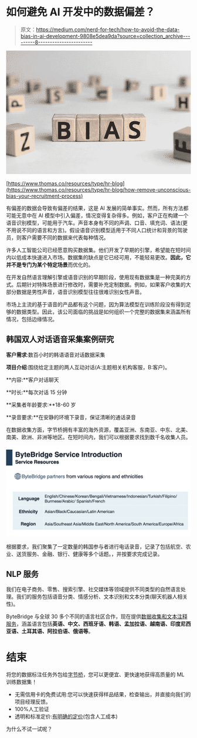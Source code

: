 # 如何避免 AI 开发中的数据偏差？

> 原文：<https://medium.com/nerd-for-tech/how-to-avoid-the-data-bias-in-ai-development-9808e5dea9da?source=collection_archive---------8----------------------->

![](img/1e2205e192857a2871785a36778ef91b.png)

[https://www.thomas.co/resources/type/hr-blog](https://www.thomas.co/resources/type/hr-blog/how-remove-unconscious-bias-your-recruitment-process)

有偏差的数据会导致有偏差的结果，这是 AI 发展的简单事实。然而，所有方法都可能无意中在 AI 模型中引入偏差，情况变得复杂得多。例如，客户正在构建一个语音识别模型，可能用于汽车。声音本身有不同的声调、口音、填充词、语法(更不用说不同的语言和方言)。假设语音识别模型适用于不同人口统计和背景的驾驶员，则客户需要不同的数据来代表每种情况。

许多人工智能公司已经愿意购买数据集。他们开发了早期的引擎，希望能在短时间内以低成本快速进入市场。数据集的缺点是它已经可用，不能轻易更改。**因此，它并不是专门为某个特定场景**而优化的。

在开发自然语言理解引擎或语音识别的早期阶段，使用现有数据集是一种完美的方式。后期针对特殊场景进行修改时，需要补充定制数据。例如，如果客户收集的大部分数据是男性声音，语音识别模型往往很难识别女性声音。

市场上主流的基于语音的产品都有这个问题，因为算法模型在训练阶段没有得到足够的数据类型。因此，该公司面临的挑战是如何组织一个完整的数据集来涵盖所有情况，包括边缘情况。

## **韩国双人对话语音采集案例研究**

**客户需求**:数百小时的韩语语音对话数据采集

**项目介绍**:围绕给定主题的两人互动对话(A:主题相关机构客服，B:客户)。

**内容:**客户对话聊天

**时长:**每次对话 15 分钟

**采集者年龄要求:**18-60 岁

**录音要求:**在安静的环境下录音，保证清晰的通话录音

在数据收集方面，字节桥拥有丰富的海外资源，覆盖亚洲、东南亚、中东、北美、南美、欧洲、非洲等地区。在短时间内，我们可以根据要求找到数千名收集人员。

![](img/c2e1c787eca93ed864f58802dc081eaa.png)

根据要求，我们聚集了一定数量的韩国参与者进行电话录音，记录了包括航空、农业、送货服务、金融、银行、健康等多个话题。，并按要求完成记录。

## NLP 服务

我们在电子商务、零售、搜索引擎、社交媒体等领域提供不同类型的自然语言处理。我们的服务包括语音分类、情感分析、文本识别和文本分类(聊天机器人相关性)。

ByteBridge 与全球 30 多个不同的语言社区合作，现在提供[数据收集和文本注释服务](https://tinyurl.com/2p88dwye)，涵盖语言包括**英语、中文、西班牙语、韩语、孟加拉语、越南语、印度尼西亚语、土耳其语、阿拉伯语、俄语等**。

# 结束

将您的数据标注任务外包给[字节桥](https://tinyurl.com/2p88dwye)，您可以更便宜、更快速地获得高质量的 ML 训练数据集！

*   无需信用卡的免费试用:您可以快速获得样品结果，检查输出，并直接向我们的项目经理反馈。
*   100%人工验证
*   透明和标准定价:[有明确的定价](https://www.bytebridge.io/#/?module=price)(包含人工成本)

为什么不试一试呢？